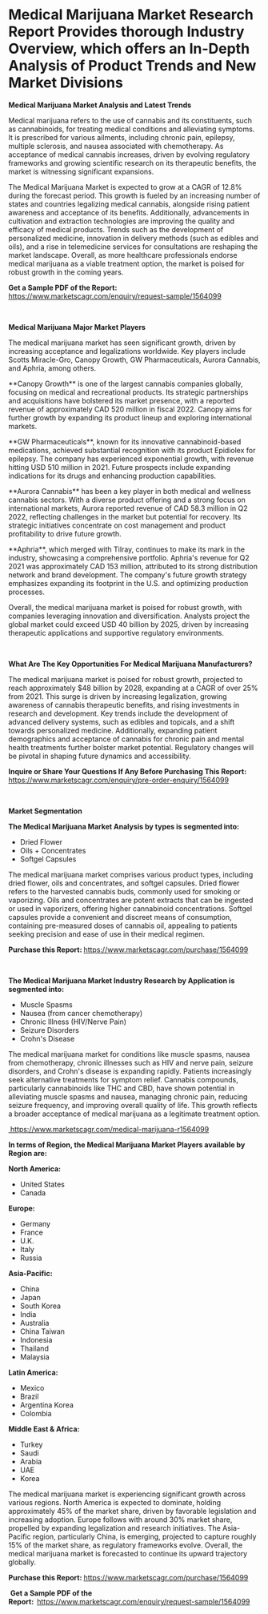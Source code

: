<p><h1>Medical Marijuana Market Research Report Provides thorough Industry Overview, which offers an In-Depth Analysis of Product Trends and New Market Divisions</h1></p><p><strong>Medical Marijuana Market Analysis and Latest Trends</strong></p>
<p><p>Medical marijuana refers to the use of cannabis and its constituents, such as cannabinoids, for treating medical conditions and alleviating symptoms. It is prescribed for various ailments, including chronic pain, epilepsy, multiple sclerosis, and nausea associated with chemotherapy. As acceptance of medical cannabis increases, driven by evolving regulatory frameworks and growing scientific research on its therapeutic benefits, the market is witnessing significant expansions.</p><p>The Medical Marijuana Market is expected to grow at a CAGR of 12.8% during the forecast period. This growth is fueled by an increasing number of states and countries legalizing medical cannabis, alongside rising patient awareness and acceptance of its benefits. Additionally, advancements in cultivation and extraction technologies are improving the quality and efficacy of medical products. Trends such as the development of personalized medicine, innovation in delivery methods (such as edibles and oils), and a rise in telemedicine services for consultations are reshaping the market landscape. Overall, as more healthcare professionals endorse medical marijuana as a viable treatment option, the market is poised for robust growth in the coming years.</p></p>
<p><strong>Get a Sample PDF of the Report:&nbsp;</strong> <a href="https://www.marketscagr.com/enquiry/request-sample/1564099?utm_campaign=3030&utm_medium=2&utm_source=Github&utm_content=ia&utm_term=19042025&utm_id=medical-marijuana">https://www.marketscagr.com/enquiry/request-sample/1564099</a></p>
<p>&nbsp;</p>
<p><strong>Medical Marijuana Major Market Players</strong></p>
<p><p>The medical marijuana market has seen significant growth, driven by increasing acceptance and legalizations worldwide. Key players include Scotts Miracle-Gro, Canopy Growth, GW Pharmaceuticals, Aurora Cannabis, and Aphria, among others.</p><p>**Canopy Growth** is one of the largest cannabis companies globally, focusing on medical and recreational products. Its strategic partnerships and acquisitions have bolstered its market presence, with a reported revenue of approximately CAD 520 million in fiscal 2022. Canopy aims for further growth by expanding its product lineup and exploring international markets.</p><p>**GW Pharmaceuticals**, known for its innovative cannabinoid-based medications, achieved substantial recognition with its product Epidiolex for epilepsy. The company has experienced exponential growth, with revenue hitting USD 510 million in 2021. Future prospects include expanding indications for its drugs and enhancing production capabilities.</p><p>**Aurora Cannabis** has been a key player in both medical and wellness cannabis sectors. With a diverse product offering and a strong focus on international markets, Aurora reported revenue of CAD 58.3 million in Q2 2022, reflecting challenges in the market but potential for recovery. Its strategic initiatives concentrate on cost management and product profitability to drive future growth.</p><p>**Aphria**, which merged with Tilray, continues to make its mark in the industry, showcasing a comprehensive portfolio. Aphria's revenue for Q2 2021 was approximately CAD 153 million, attributed to its strong distribution network and brand development. The company's future growth strategy emphasizes expanding its footprint in the U.S. and optimizing production processes.</p><p>Overall, the medical marijuana market is poised for robust growth, with companies leveraging innovation and diversification. Analysts project the global market could exceed USD 40 billion by 2025, driven by increasing therapeutic applications and supportive regulatory environments.</p></p>
<p>&nbsp;</p>
<p><strong>What Are The Key Opportunities For Medical Marijuana Manufacturers?</strong></p>
<p><p>The medical marijuana market is poised for robust growth, projected to reach approximately $48 billion by 2028, expanding at a CAGR of over 25% from 2021. This surge is driven by increasing legalization, growing awareness of cannabis therapeutic benefits, and rising investments in research and development. Key trends include the development of advanced delivery systems, such as edibles and topicals, and a shift towards personalized medicine. Additionally, expanding patient demographics and acceptance of cannabis for chronic pain and mental health treatments further bolster market potential. Regulatory changes will be pivotal in shaping future dynamics and accessibility.</p></p>
<p><strong>Inquire or Share Your Questions If Any Before Purchasing This Report:</strong> <a href="https://www.marketscagr.com/enquiry/pre-order-enquiry/1564099?utm_campaign=3030&utm_medium=2&utm_source=Github&utm_content=ia&utm_term=19042025&utm_id=medical-marijuana">https://www.marketscagr.com/enquiry/pre-order-enquiry/1564099</a></p>
<p>&nbsp;</p>
<p><strong>Market Segmentation</strong></p>
<p><strong>The Medical Marijuana Market Analysis by types is segmented into:</strong></p>
<p><ul><li>Dried Flower</li><li>Oils + Concentrates</li><li>Softgel Capsules</li></ul></p>
<p><p>The medical marijuana market comprises various product types, including dried flower, oils and concentrates, and softgel capsules. Dried flower refers to the harvested cannabis buds, commonly used for smoking or vaporizing. Oils and concentrates are potent extracts that can be ingested or used in vaporizers, offering higher cannabinoid concentrations. Softgel capsules provide a convenient and discreet means of consumption, containing pre-measured doses of cannabis oil, appealing to patients seeking precision and ease of use in their medical regimen.</p></p>
<p><strong>Purchase this Report:&nbsp;</strong><a href="https://www.marketscagr.com/purchase/1564099?utm_campaign=3030&utm_medium=2&utm_source=Github&utm_content=ia&utm_term=19042025&utm_id=medical-marijuana">https://www.marketscagr.com/purchase/1564099</a></p>
<p>&nbsp;</p>
<p><strong>The Medical Marijuana Market Industry Research by Application is segmented into:</strong></p>
<p><ul><li>Muscle Spasms</li><li>Nausea (from cancer chemotherapy)</li><li>Chronic Illness (HIV/Nerve Pain)</li><li>Seizure Disorders</li><li>Crohn's Disease</li></ul></p>
<p><p>The medical marijuana market for conditions like muscle spasms, nausea from chemotherapy, chronic illnesses such as HIV and nerve pain, seizure disorders, and Crohn's disease is expanding rapidly. Patients increasingly seek alternative treatments for symptom relief. Cannabis compounds, particularly cannabinoids like THC and CBD, have shown potential in alleviating muscle spasms and nausea, managing chronic pain, reducing seizure frequency, and improving overall quality of life. This growth reflects a broader acceptance of medical marijuana as a legitimate treatment option.</p></p>
<p><a href="https://www.marketscagr.com/medical-marijuana-r1564099?utm_campaign=3030&utm_medium=2&utm_source=Github&utm_content=ia&utm_term=19042025&utm_id=medical-marijuana">&nbsp;https://www.marketscagr.com/medical-marijuana-r1564099</a></p>
<p><strong>In terms of Region, the Medical Marijuana Market Players available by Region are:</strong></p>
<p>
    <p> <strong> North America: </strong>
        <ul>
            <li>United States</li>
            <li>Canada</li>
        </ul>
        </p> 
    <p> <strong> Europe: </strong>
        <ul>
            <li>Germany</li>
            <li>France</li>
            <li>U.K.</li>
            <li>Italy</li>
            <li>Russia</li>
        </ul>
        </p> 
    <p> <strong> Asia-Pacific: </strong>
        <ul>
            <li>China</li>
            <li>Japan</li>
            <li>South Korea</li>
            <li>India</li>
            <li>Australia</li>
            <li>China Taiwan</li>
            <li>Indonesia</li>
            <li>Thailand</li>
            <li>Malaysia</li>
        </ul>
        </p> 
    <p> <strong> Latin America: </strong>
        <ul>
            <li>Mexico</li>
            <li>Brazil</li>
            <li>Argentina Korea</li>
            <li>Colombia</li>
        </ul>
        </p> 
    <p> <strong> Middle East & Africa: </strong>
        <ul>
            <li>Turkey</li>
            <li>Saudi</li>
            <li>Arabia</li>
            <li>UAE</li>
            <li>Korea</li>
        </ul>
    </p>
    </p>
<p><p>The medical marijuana market is experiencing significant growth across various regions. North America is expected to dominate, holding approximately 45% of the market share, driven by favorable legislation and increasing adoption. Europe follows with around 30% market share, propelled by expanding legalization and research initiatives. The Asia-Pacific region, particularly China, is emerging, projected to capture roughly 15% of the market share, as regulatory frameworks evolve. Overall, the medical marijuana market is forecasted to continue its upward trajectory globally.</p></p>
<p><strong>Purchase this Report: </strong><a href="https://www.marketscagr.com/purchase/1564099?utm_campaign=3030&utm_medium=2&utm_source=Github&utm_content=ia&utm_term=19042025&utm_id=medical-marijuana">https://www.marketscagr.com/purchase/1564099</a></p>
<p>&nbsp;<strong>Get a Sample PDF of the Report:&nbsp;&nbsp;</strong><a href="https://www.marketscagr.com/enquiry/request-sample/1564099?utm_campaign=3030&utm_medium=2&utm_source=Github&utm_content=ia&utm_term=19042025&utm_id=medical-marijuana">https://www.marketscagr.com/enquiry/request-sample/1564099</a></p>
<p><strong></strong></p>
<p><p></p><p></p><p></p></p>